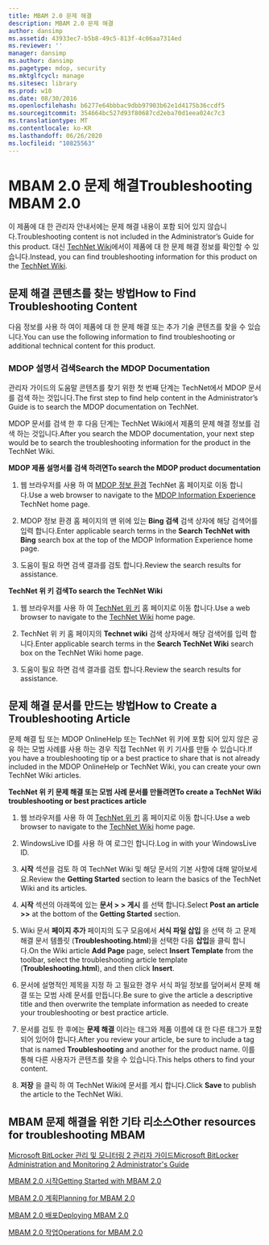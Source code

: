 ```yaml
---
title: MBAM 2.0 문제 해결
description: MBAM 2.0 문제 해결
author: dansimp
ms.assetid: 43933ec7-b5b8-49c5-813f-4c06aa7314ed
ms.reviewer: ''
manager: dansimp
ms.author: dansimp
ms.pagetype: mdop, security
ms.mktglfcycl: manage
ms.sitesec: library
ms.prod: w10
ms.date: 08/30/2016
ms.openlocfilehash: b6277e64bbbac9dbb97903b62e1d4175b36ccdf5
ms.sourcegitcommit: 354664bc527d93f80687cd2eba70d1eea024c7c3
ms.translationtype: MT
ms.contentlocale: ko-KR
ms.lasthandoff: 06/26/2020
ms.locfileid: "10825563"
---
```

# <span data-ttu-id="464bc-103">MBAM 2.0 문제 해결</span><span class="sxs-lookup"><span data-stu-id="464bc-103">Troubleshooting MBAM 2.0</span></span>


<span data-ttu-id="464bc-104">이 제품에 대 한 관리자 안내서에는 문제 해결 내용이 포함 되어 있지 않습니다.</span><span class="sxs-lookup"><span data-stu-id="464bc-104">Troubleshooting content is not included in the Administrator’s Guide for this product.</span></span> <span data-ttu-id="464bc-105">대신 [TechNet Wiki](https://go.microsoft.com/fwlink/p/?LinkId=224905)에서이 제품에 대 한 문제 해결 정보를 확인할 수 있습니다.</span><span class="sxs-lookup"><span data-stu-id="464bc-105">Instead, you can find troubleshooting information for this product on the [TechNet Wiki](https://go.microsoft.com/fwlink/p/?LinkId=224905).</span></span>

## <span data-ttu-id="464bc-106">문제 해결 콘텐츠를 찾는 방법</span><span class="sxs-lookup"><span data-stu-id="464bc-106">How to Find Troubleshooting Content</span></span>


<span data-ttu-id="464bc-107">다음 정보를 사용 하 여이 제품에 대 한 문제 해결 또는 추가 기술 콘텐츠를 찾을 수 있습니다.</span><span class="sxs-lookup"><span data-stu-id="464bc-107">You can use the following information to find troubleshooting or additional technical content for this product.</span></span>

### <span data-ttu-id="464bc-108">MDOP 설명서 검색</span><span class="sxs-lookup"><span data-stu-id="464bc-108">Search the MDOP Documentation</span></span>

<span data-ttu-id="464bc-109">관리자 가이드의 도움말 콘텐츠를 찾기 위한 첫 번째 단계는 TechNet에서 MDOP 문서를 검색 하는 것입니다.</span><span class="sxs-lookup"><span data-stu-id="464bc-109">The first step to find help content in the Administrator’s Guide is to search the MDOP documentation on TechNet.</span></span>

<span data-ttu-id="464bc-110">MDOP 문서를 검색 한 후 다음 단계는 TechNet Wiki에서 제품의 문제 해결 정보를 검색 하는 것입니다.</span><span class="sxs-lookup"><span data-stu-id="464bc-110">After you search the MDOP documentation, your next step would be to search the troubleshooting information for the product in the TechNet Wiki.</span></span>

**<span data-ttu-id="464bc-111">MDOP 제품 설명서를 검색 하려면</span><span class="sxs-lookup"><span data-stu-id="464bc-111">To search the MDOP product documentation</span></span>**

1.  <span data-ttu-id="464bc-112">웹 브라우저를 사용 하 여 [MDOP 정보 환경](https://go.microsoft.com/fwlink/?LinkId=236032) TechNet 홈 페이지로 이동 합니다.</span><span class="sxs-lookup"><span data-stu-id="464bc-112">Use a web browser to navigate to the [MDOP Information Experience](https://go.microsoft.com/fwlink/?LinkId=236032) TechNet home page.</span></span>

2.  <span data-ttu-id="464bc-113">MDOP 정보 환경 홈 페이지의 맨 위에 있는 **Bing 검색** 검색 상자에 해당 검색어를 입력 합니다.</span><span class="sxs-lookup"><span data-stu-id="464bc-113">Enter applicable search terms in the **Search TechNet with Bing** search box at the top of the MDOP Information Experience home page.</span></span>

3.  <span data-ttu-id="464bc-114">도움이 필요 하면 검색 결과를 검토 합니다.</span><span class="sxs-lookup"><span data-stu-id="464bc-114">Review the search results for assistance.</span></span>

**<span data-ttu-id="464bc-115">TechNet 위 키 검색</span><span class="sxs-lookup"><span data-stu-id="464bc-115">To search the TechNet Wiki</span></span>**

1.  <span data-ttu-id="464bc-116">웹 브라우저를 사용 하 여 [TechNet 위 키](https://go.microsoft.com/fwlink/p/?LinkId=224905) 홈 페이지로 이동 합니다.</span><span class="sxs-lookup"><span data-stu-id="464bc-116">Use a web browser to navigate to the [TechNet Wiki](https://go.microsoft.com/fwlink/p/?LinkId=224905) home page.</span></span>

2.  <span data-ttu-id="464bc-117">TechNet 위 키 홈 페이지의 **Technet wiki** 검색 상자에서 해당 검색어를 입력 합니다.</span><span class="sxs-lookup"><span data-stu-id="464bc-117">Enter applicable search terms in the **Search TechNet Wiki** search box on the TechNet Wiki home page.</span></span>

3.  <span data-ttu-id="464bc-118">도움이 필요 하면 검색 결과를 검토 합니다.</span><span class="sxs-lookup"><span data-stu-id="464bc-118">Review the search results for assistance.</span></span>

## <span data-ttu-id="464bc-119">문제 해결 문서를 만드는 방법</span><span class="sxs-lookup"><span data-stu-id="464bc-119">How to Create a Troubleshooting Article</span></span>


<span data-ttu-id="464bc-120">문제 해결 팁 또는 MDOP OnlineHelp 또는 TechNet 위 키에 포함 되어 있지 않은 공유 하는 모범 사례를 사용 하는 경우 직접 TechNet 위 키 기사를 만들 수 있습니다.</span><span class="sxs-lookup"><span data-stu-id="464bc-120">If you have a troubleshooting tip or a best practice to share that is not already included in the MDOP OnlineHelp or TechNet Wiki, you can create your own TechNet Wiki articles.</span></span>

**<span data-ttu-id="464bc-121">TechNet 위 키 문제 해결 또는 모범 사례 문서를 만들려면</span><span class="sxs-lookup"><span data-stu-id="464bc-121">To create a TechNet Wiki troubleshooting or best practices article</span></span>**

1.  <span data-ttu-id="464bc-122">웹 브라우저를 사용 하 여 [TechNet 위 키](https://go.microsoft.com/fwlink/p/?LinkId=224905) 홈 페이지로 이동 합니다.</span><span class="sxs-lookup"><span data-stu-id="464bc-122">Use a web browser to navigate to the [TechNet Wiki](https://go.microsoft.com/fwlink/p/?LinkId=224905) home page.</span></span>

2.  <span data-ttu-id="464bc-123">WindowsLive ID를 사용 하 여 로그인 합니다.</span><span class="sxs-lookup"><span data-stu-id="464bc-123">Log in with your WindowsLive ID.</span></span>

3.  <span data-ttu-id="464bc-124">**시작** 섹션을 검토 하 여 TechNet Wiki 및 해당 문서의 기본 사항에 대해 알아보세요.</span><span class="sxs-lookup"><span data-stu-id="464bc-124">Review the **Getting Started** section to learn the basics of the TechNet Wiki and its articles.</span></span>

4.  <span data-ttu-id="464bc-125">**시작** 섹션의 아래쪽에 있는 **문서 &gt; &gt; 게시** 를 선택 합니다.</span><span class="sxs-lookup"><span data-stu-id="464bc-125">Select **Post an article &gt;&gt;** at the bottom of the **Getting Started** section.</span></span>

5.  <span data-ttu-id="464bc-126">Wiki 문서 **페이지 추가** 페이지의 도구 모음에서 **서식 파일 삽입** 을 선택 하 고 문제 해결 문서 템플릿 (**Troubleshooting.html**)을 선택한 다음 **삽입**을 클릭 합니다.</span><span class="sxs-lookup"><span data-stu-id="464bc-126">On the Wiki article **Add Page** page, select **Insert Template** from the toolbar, select the troubleshooting article template (**Troubleshooting.html**), and then click **Insert**.</span></span>

6.  <span data-ttu-id="464bc-127">문서에 설명적인 제목을 지정 하 고 필요한 경우 서식 파일 정보를 덮어써서 문제 해결 또는 모범 사례 문서를 만듭니다.</span><span class="sxs-lookup"><span data-stu-id="464bc-127">Be sure to give the article a descriptive title and then overwrite the template information as needed to create your troubleshooting or best practice article.</span></span>

7.  <span data-ttu-id="464bc-128">문서를 검토 한 후에는 **문제 해결** 이라는 태그와 제품 이름에 대 한 다른 태그가 포함 되어 있어야 합니다.</span><span class="sxs-lookup"><span data-stu-id="464bc-128">After you review your article, be sure to include a tag that is named **Troubleshooting** and another for the product name.</span></span> <span data-ttu-id="464bc-129">이를 통해 다른 사용자가 콘텐츠를 찾을 수 있습니다.</span><span class="sxs-lookup"><span data-stu-id="464bc-129">This helps others to find your content.</span></span>

8.  <span data-ttu-id="464bc-130">**저장** 을 클릭 하 여 TechNet Wiki에 문서를 게시 합니다.</span><span class="sxs-lookup"><span data-stu-id="464bc-130">Click **Save** to publish the article to the TechNet Wiki.</span></span>

## <span data-ttu-id="464bc-131">MBAM 문제 해결을 위한 기타 리소스</span><span class="sxs-lookup"><span data-stu-id="464bc-131">Other resources for troubleshooting MBAM</span></span>


[<span data-ttu-id="464bc-132">Microsoft BitLocker 관리 및 모니터링 2 관리자 가이드</span><span class="sxs-lookup"><span data-stu-id="464bc-132">Microsoft BitLocker Administration and Monitoring 2 Administrator's Guide</span></span>](index.md)

[<span data-ttu-id="464bc-133">MBAM 2.0 시작</span><span class="sxs-lookup"><span data-stu-id="464bc-133">Getting Started with MBAM 2.0</span></span>](getting-started-with-mbam-20-mbam-2.md)

[<span data-ttu-id="464bc-134">MBAM 2.0 계획</span><span class="sxs-lookup"><span data-stu-id="464bc-134">Planning for MBAM 2.0</span></span>](planning-for-mbam-20-mbam-2.md)

[<span data-ttu-id="464bc-135">MBAM 2.0 배포</span><span class="sxs-lookup"><span data-stu-id="464bc-135">Deploying MBAM 2.0</span></span>](deploying-mbam-20-mbam-2.md)

[<span data-ttu-id="464bc-136">MBAM 2.0 작업</span><span class="sxs-lookup"><span data-stu-id="464bc-136">Operations for MBAM 2.0</span></span>](operations-for-mbam-20-mbam-2.md)

 

 





